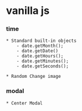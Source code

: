 vanilla js
=============

### time
    * Standard built-in objects 
        - date.getMonth();
        - date.getDate()
        - date.getHours();
        - date.getMinutes();
        - date.getSeconds();

    * Random Change image

### modal
    * Center Modal 

